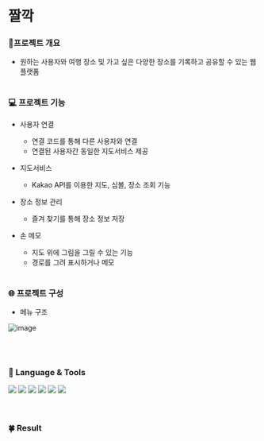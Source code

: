 # 짤깍
### 📑프로젝트 개요

- 원하는 사용자와 여행 장소 및 가고 싶은 다양한 장소를 기록하고 공유할 수 있는 웹 플랫폼
<br><br>
### 💻 프로젝트 기능

- 사용자 연결
    - 연결 코드를 통해 다른 사용자와 연결
    - 연결된 사용자간 동일한 지도서비스 제공

- 지도서비스
    - Kakao API를 이용한 지도, 심볼, 장소 조회 기능

- 장소 정보 관리
    - 즐겨 찾기를 통해 장소 정보 저장

- 손 메모
    - 지도 위에 그림을 그릴 수 있는 기능
    - 경로를 그려 표시하거나 메모
<br><br>
### 🌐 프로젝트 구성

- 메뉴 구조

![image](https://github.com/y-00jin/Chalkak/assets/81798918/a1000996-3392-4be4-976a-0a4377b9a337)

<br><br>

### 👀 Language & Tools
<div style={{"display" :"flex"}}>
<img src="https://img.shields.io/badge/node.js-339933?style=flat-square&amp;logo=node.js&amp;logoColor=white">
<img src="https://img.shields.io/badge/React-61DAFB?style=flat-square&logo=React&logoColor=ffffff"/>            <!-- React-->
<img src="https://img.shields.io/badge/JavaScript-F7DF1E?style=flat-square&logo=JavaScript&logoColor=ffffff"/>  <!-- 자바스크립트-->
<img src="https://img.shields.io/badge/CSS-1572B6?style=flat-square&logo=CSS3&logoColor=ffffff"/>               <!-- CSS -->
<img src="https://img.shields.io/badge/node.js-339933?style=flat-square&amp;logo=node.js&amp;logoColor=white">
<img src="https://img.shields.io/badge/PostgreSQL-4169E1?style=flat-square&logo=postgresql&logoColor=ffffff"/>          <!-- PostgreSQL-->
</div>
<br><br>

### 🍀 Result
